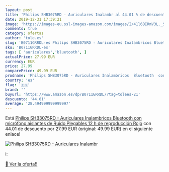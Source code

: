 ```yaml
---
layout: post
title: 'Philips SHB3075RD - Auriculares Inalambr al 44.01 % de descuento'
date: 2019-12-31 17:39:21
image: 'https://images-eu.ssl-images-amazon.com/images/I/41l6BIRmV3L._SL400_.jpg'
comments: true
category: ofertas
author: 'tole.es'
slug: 'B0711GRRDL-es Philips SHB3075RD - Auriculares Inalambricos Bluetooth con...'
sku: 'B0711GRRDL-es'
tags: [ 'auriculares','bluetooth', ]
actualPrice: 27.99 EUR
currency: EUR
price: 27.99
comparePrice: 49.99 EUR
prodname: 'Philips SHB3075RD - Auriculares Inalambricos  Bluetooth  con micrófono  aislantes de Ruido  Plegables  12 h de reproducción  Rojo'
country: 'es'
flag: '🇪🇸'
brand: ''
buyurl: 'https://www.amazon.es/dp/B0711GRRDL/?tag=tolees-21'
descuento: '44.01'
average: '28.494999999999997'
---
```


Está [Philips SHB3075RD - Auriculares Inalambricos  Bluetooth  con micrófono  aislantes de Ruido  Plegables  12 h de reproducción  Rojo](https://www.amazon.es/dp/B0711GRRDL/?tag=tolees-21) con 44.01 de descuento por 27.99 EUR (original: 49.99 EUR) en el siguiente enlace!

[![Philips SHB3075RD - Auriculares Inalambr](https://images-eu.ssl-images-amazon.com/images/I/41l6BIRmV3L._SL400_.jpg)](https://www.amazon.es/dp/B0711GRRDL/?tag=tolees-21)

ℹ️:


[🛒 Ver la oferta!!](https://www.amazon.es/dp/B0711GRRDL/?tag=tolees-21)
